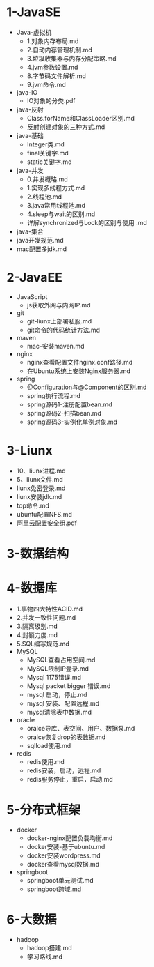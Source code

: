 # 1-JavaSE
 - Java-虚拟机
   - <a style='text-decoration:none;' href='1-JavaSE/Java-虚拟机/1.对象内存布局.md'>1.对象内存布局.md</a>
   - <a style='text-decoration:none;' href='1-JavaSE/Java-虚拟机/2.自动内存管理机制.md'>2.自动内存管理机制.md</a>
   - <a style='text-decoration:none;' href='1-JavaSE/Java-虚拟机/3.垃圾收集器与内存分配策略.md'>3.垃圾收集器与内存分配策略.md</a>
   - <a style='text-decoration:none;' href='1-JavaSE/Java-虚拟机/4.jvm参数设置.md'>4.jvm参数设置.md</a>
   - <a style='text-decoration:none;' href='1-JavaSE/Java-虚拟机/8.字节码文件解析.md'>8.字节码文件解析.md</a>
   - <a style='text-decoration:none;' href='1-JavaSE/Java-虚拟机/9.jvm命令.md'>9.jvm命令.md</a>
 - java-IO
   - <a style='text-decoration:none;' href='1-JavaSE/java-IO/IO对象的分类.pdf'>IO对象的分类.pdf</a>
 - java-反射
   - <a style='text-decoration:none;' href='1-JavaSE/java-反射/Class.forName和ClassLoader区别.md'>Class.forName和ClassLoader区别.md</a>
   - <a style='text-decoration:none;' href='1-JavaSE/java-反射/反射创建对象的三种方式.md'>反射创建对象的三种方式.md</a>
 - java-基础
   - <a style='text-decoration:none;' href='1-JavaSE/java-基础/Integer类.md'>Integer类.md</a>
   - <a style='text-decoration:none;' href='1-JavaSE/java-基础/final关键字.md'>final关键字.md</a>
   - <a style='text-decoration:none;' href='1-JavaSE/java-基础/static关键字.md'>static关键字.md</a>
 - java-并发
   - <a style='text-decoration:none;' href='1-JavaSE/java-并发/0.并发概略.md'>0.并发概略.md</a>
   - <a style='text-decoration:none;' href='1-JavaSE/java-并发/1.实现多线程方式.md'>1.实现多线程方式.md</a>
   - <a style='text-decoration:none;' href='1-JavaSE/java-并发/2.线程池.md'>2.线程池.md</a>
   - <a style='text-decoration:none;' href='1-JavaSE/java-并发/3.java常用线程池.md'>3.java常用线程池.md</a>
   - <a style='text-decoration:none;' href='1-JavaSE/java-并发/4.sleep与wait的区别.md'>4.sleep与wait的区别.md</a>
   - <a style='text-decoration:none;' href='1-JavaSE/java-并发/详解synchronized与Lock的区别与使用 .md'>详解synchronized与Lock的区别与使用 .md</a>
 - java-集合
  - <a style='text-decoration:none;' href='1-JavaSE/java开发规范.md'>java开发规范.md</a>
  - <a style='text-decoration:none;' href='1-JavaSE/mac配置多jdk.md'>mac配置多jdk.md</a>
# 2-JavaEE
 - JavaScript
   - <a style='text-decoration:none;' href='2-JavaEE/JavaScript/js获取外网与内网IP.md'>js获取外网与内网IP.md</a>
 - git
   - <a style='text-decoration:none;' href='2-JavaEE/git/git-liunx上部署私服.md'>git-liunx上部署私服.md</a>
   - <a style='text-decoration:none;' href='2-JavaEE/git/git命令的代码统计方法.md'>git命令的代码统计方法.md</a>
 - maven
   - <a style='text-decoration:none;' href='2-JavaEE/maven/mac-安装maven.md'>mac-安装maven.md</a>
 - nginx
   - <a style='text-decoration:none;' href='2-JavaEE/nginx/nginx查看配置文件nginx.conf路径.md'>nginx查看配置文件nginx.conf路径.md</a>
   - <a style='text-decoration:none;' href='2-JavaEE/nginx/在Ubuntu系统上安装Nginx服务器.md'>在Ubuntu系统上安装Nginx服务器.md</a>
 - spring
   - <a style='text-decoration:none;' href='2-JavaEE/spring/@Configuration与@Component的区别.md'>@Configuration与@Component的区别.md</a>
   - <a style='text-decoration:none;' href='2-JavaEE/spring/spring执行流程.md'>spring执行流程.md</a>
   - <a style='text-decoration:none;' href='2-JavaEE/spring/spring源码1-注册配置bean.md'>spring源码1-注册配置bean.md</a>
   - <a style='text-decoration:none;' href='2-JavaEE/spring/spring源码2-扫描bean.md'>spring源码2-扫描bean.md</a>
   - <a style='text-decoration:none;' href='2-JavaEE/spring/spring源码3-实例化单例对象.md'>spring源码3-实例化单例对象.md</a>
# 3-Liunx
  - <a style='text-decoration:none;' href='3-Liunx/10、liunx进程.md'>10、liunx进程.md</a>
  - <a style='text-decoration:none;' href='3-Liunx/5、liunx文件.md'>5、liunx文件.md</a>
  - <a style='text-decoration:none;' href='3-Liunx/liunx免密登录.md'>liunx免密登录.md</a>
  - <a style='text-decoration:none;' href='3-Liunx/liunx安装jdk.md'>liunx安装jdk.md</a>
  - <a style='text-decoration:none;' href='3-Liunx/top命令.md'>top命令.md</a>
  - <a style='text-decoration:none;' href='3-Liunx/ubuntu配置NFS.md'>ubuntu配置NFS.md</a>
  - <a style='text-decoration:none;' href='3-Liunx/阿里云配置安全组.pdf'>阿里云配置安全组.pdf</a>
# 3-数据结构
# 4-数据库
  - <a style='text-decoration:none;' href='4-数据库/1.事物四大特性ACID.md'>1.事物四大特性ACID.md</a>
  - <a style='text-decoration:none;' href='4-数据库/2.并发一致性问题.md'>2.并发一致性问题.md</a>
  - <a style='text-decoration:none;' href='4-数据库/3.隔离级别.md'>3.隔离级别.md</a>
  - <a style='text-decoration:none;' href='4-数据库/4.封锁力度.md'>4.封锁力度.md</a>
  - <a style='text-decoration:none;' href='4-数据库/5.SQL编写规范.md'>5.SQL编写规范.md</a>
 - MySQL
   - <a style='text-decoration:none;' href='4-数据库/MySQL/MySQL查看占用空间.md'>MySQL查看占用空间.md</a>
   - <a style='text-decoration:none;' href='4-数据库/MySQL/MySQL限制IP登录.md'>MySQL限制IP登录.md</a>
   - <a style='text-decoration:none;' href='4-数据库/MySQL/Mysql 1175错误.md'>Mysql 1175错误.md</a>
   - <a style='text-decoration:none;' href='4-数据库/MySQL/Mysql packet bigger 错误.md'>Mysql packet bigger 错误.md</a>
   - <a style='text-decoration:none;' href='4-数据库/MySQL/mysql 启动，停止.md'>mysql 启动，停止.md</a>
   - <a style='text-decoration:none;' href='4-数据库/MySQL/mysql 安装、配置远程.md'>mysql 安装、配置远程.md</a>
   - <a style='text-decoration:none;' href='4-数据库/MySQL/mysql清除表中数据.md'>mysql清除表中数据.md</a>
 - oracle
   - <a style='text-decoration:none;' href='4-数据库/oracle/oralce导库、表空间、用户、数据泵.md'>oralce导库、表空间、用户、数据泵.md</a>
   - <a style='text-decoration:none;' href='4-数据库/oracle/oralce恢复drop的表数据.md'>oralce恢复drop的表数据.md</a>
   - <a style='text-decoration:none;' href='4-数据库/oracle/sqlload使用.md'>sqlload使用.md</a>
 - redis
   - <a style='text-decoration:none;' href='4-数据库/redis/redis使用.md'>redis使用.md</a>
   - <a style='text-decoration:none;' href='4-数据库/redis/redis安装，启动，远程.md'>redis安装，启动，远程.md</a>
   - <a style='text-decoration:none;' href='4-数据库/redis/redis服务停止，重启，启动.md'>redis服务停止，重启，启动.md</a>
# 5-分布式框架
 - docker
   - <a style='text-decoration:none;' href='5-分布式框架/docker/docker-nginx配置负载均衡.md'>docker-nginx配置负载均衡.md</a>
   - <a style='text-decoration:none;' href='5-分布式框架/docker/docker安装-基于ubuntu.md'>docker安装-基于ubuntu.md</a>
   - <a style='text-decoration:none;' href='5-分布式框架/docker/docker安装wordpress.md'>docker安装wordpress.md</a>
   - <a style='text-decoration:none;' href='5-分布式框架/docker/docker查看mysql数据.md'>docker查看mysql数据.md</a>
 - springboot
   - <a style='text-decoration:none;' href='5-分布式框架/springboot/springboot单元测试.md'>springboot单元测试.md</a>
   - <a style='text-decoration:none;' href='5-分布式框架/springboot/springboot跨域.md'>springboot跨域.md</a>
# 6-大数据
 - hadoop
   - <a style='text-decoration:none;' href='6-大数据/hadoop/hadoop搭建.md'>hadoop搭建.md</a>
   - <a style='text-decoration:none;' href='6-大数据/hadoop/学习路线.md'>学习路线.md</a>
